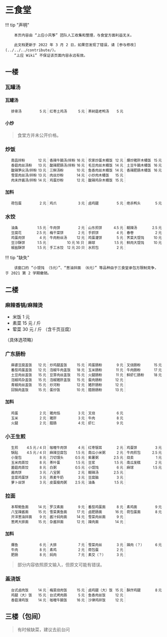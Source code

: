 # 三食堂

!!! tip "声明"

		本页内容由 “上应小风筝” 团队人工收集和整理，与食堂方面利益无关。

		此文档更新于 2022 年 3 月 2 日，如果您发现了错误，请 [参与修改](../../../contribute/)。  
		“上应 Wiki” 不保证该页面内容永远有效。

<style>
[dir="ltr"] .md-typeset .canteen-menu,
[dir="ltr"] .md-typeset .canteen-menu > li { margin-left: 0; }
[dir="rtl"] .md-typeset .canteen-menu,
[dir="rtl"] .md-typeset .canteen-menu > li { margin-right: 0; }
.canteen-menu { column-width: 10em; column-rule: 1px dashed #9E9E9E; font-size: .7rem; }
.canteen-menu > li { display: flex; align-items: flex-end; }
.canteen-menu > li > .name { flex-grow: 1; }
</style>


## 一楼

### 瓦罐汤

#### 瓦罐汤

<ul class="canteen-menu">
<li><span class="name">排骨汤</span>	<span class="price">5 元</span></li>
<li><span class="name">红枣土鸡汤</span>	<span class="price">5 元</span></li>
<li><span class="name">茶树菇老鸭汤</span>	<span class="price">5 元</span></li>
</ul>

#### 小炒

> 食堂方并未公开价格。


### 炒饭

<ul class="canteen-menu">
<li><span class="name">南昌拌粉</span>	<span class="price">12 元</span></li>
<li><span class="name">香菇肉丝汤粉</span>	<span class="price">13 元</span></li>
<li><span class="name">酸辣笋尖汤/拌粉</span>	<span class="price">13 元</span></li>
<li><span class="name">雪菜肉丝汤/拌粉</span>	<span class="price">13 元</span></li>
<li><span class="name">肉末炸酱汤/拌粉</span>	<span class="price">14 元</span></li>
<li><span class="name">香辣牛腩汤/拌粉</span>	<span class="price">16 元</span></li>
<li><span class="name">酸辣肥肠汤/拌粉</span>	<span class="price">16 元</span></li>
<li><span class="name">三鲜汤粉</span>	<span class="price">10 元</span></li>
<li><span class="name">肉丝炒粉</span>	<span class="price">14 元</span></li>
<li><span class="name">鸡蛋炒粉</span>	<span class="price">12 元</span></li>
<li><span class="name">农家炒蛋木桶饭</span>	<span class="price">12 元</span></li>
<li><span class="name">毛豆肉丝木桶饭</span>	<span class="price">14 元</span></li>
<li><span class="name">鱼香肉丝木桶饭</span>	<span class="price">14 元</span></li>
<li><span class="name">小炒肉木桶饭</span>	<span class="price">15 元</span></li>
<li><span class="name">酸辣鸡杂木桶饭</span>	<span class="price">15 元</span></li>
<li><span class="name">爆炒猪肝木桶饭</span>	<span class="price">15 元</span></li>
<li><span class="name">土豆牛腩木桶饭</span>	<span class="price">16 元</span></li>
<li><span class="name">香辣肥肠木桶饭</span>	<span class="price">16 元</span></li>
</ul>

#### 加料

<ul class="canteen-menu">
<li><span class="name">荷包蛋</span>	<span class="price">2 元</span></li>
<li><span class="name">鸡爪</span>	<span class="price">3 元</span></li>
<li><span class="name">卤鸡腿</span>	<span class="price">5 元</span></li>
<li><span class="name">绝杀鸭头</span>	<span class="price">5 元</span></li>
</ul>

### 水饺

<ul class="canteen-menu">
<li><span class="name">油条</span>	<span class="price">1.5 元</span></li>
<li><span class="name">豆腐花</span>	<span class="price">2.5 元</span></li>
<li><span class="name">鸡蛋肉饼</span>	<span class="price">4 元</span></li>
<li><span class="name">豆沙酥饼</span>	<span class="price">1.5 元</span></li>
<li><span class="name">椒盐酥饼</span>	<span class="price">1.5 元</span></li>
<li><span class="name">牛肉饼</span>	<span class="price">2 元</span></li>
<li><span class="name">梅干菜饼</span>	<span class="price">2 元</span></li>
<li><span class="name">牛肉粉丝汤</span>	<span class="price">12 元</span></li>
<li><span class="name">手工水饺</span>	<span class="price">10 元 16 只<br>12 元 20 只</span></li>
<li><span class="name">山东煎饼</span>	<span class="price">4.5 元</span></li>
<li><span class="name">手抓饼</span>	<span class="price">4 元</span></li>
<li><span class="name">鸡蛋灌饼</span>	<span class="price">5 元</span></li>
<li><span class="name">麻球</span>	<span class="price">1.5 元</span></li>
<li><span class="name">水煎包</span>	<span class="price">2 元</span></li>
<li><span class="name">糊辣汤</span>	<span class="price">2.5 元</span></li>
<li><span class="name">春卷</span>	<span class="price">2 元</span></li>
<li><span class="name">荠菜大馄饨</span>	<span class="price">10 元</span></li>
<li><span class="name">鲜肉大馄饨</span>	<span class="price">10 元</span></li>
</ul>

!!! tip "缺失"

		该窗口的 “小馄饨 （5元）”、“葱油拌面 （6元）” 等品种由于三食堂承包方限制竞争，于 2021 第 2 学期撤销。


## 二楼

### 麻辣香锅/麻辣烫

- 米饭 1 元
- 素菜 15 元 / 斤
- 荤菜 30 元 / 斤 （含千页豆腐）

（具体选项略）


### 广东肠粉

<ul class="canteen-menu">
<li><span class="name">麻婆豆腐盖饭</span>	<span class="price">12 元</span></li>
<li><span class="name">番茄鸡蛋盖饭</span>	<span class="price">12 元</span></li>
<li><span class="name">土豆肉丝盖饭</span>	<span class="price">15 元</span></li>
<li><span class="name">泡椒鸡杂盖饭</span>	<span class="price">15 元</span></li>
<li><span class="name">青椒肉丝盖饭</span>	<span class="price">15 元</span></li>
<li><span class="name">回锅肉盖饭</span>	<span class="price">15 元</span></li>
<li><span class="name">炒鸡腿盖饭</span>	<span class="price">15 元</span></li>
<li><span class="name">泡椒牛肉盖饭</span>	<span class="price">18 元</span></li>
<li><span class="name">豆芽肉丝盖饭</span>	<span class="price">15 元</span></li>
<li><span class="name">泡椒猪肝盖饭</span>	<span class="price">15 元</span></li>
<li><span class="name">炒河粉</span>	<span class="price">12 元</span></li>
<li><span class="name">蛋炒饭</span>	<span class="price">10 元</span></li>
<li><span class="name">鸡蛋肠粉</span>	<span class="price">9 元</span></li>
<li><span class="name">玉米肠粉</span>	<span class="price">11 元</span></li>
<li><span class="name">火腿肠粉</span>	<span class="price">11 元</span></li>
<li><span class="name">蛋肉肠粉</span>	<span class="price">12 元</span></li>
<li><span class="name">猪肝肠粉</span>	<span class="price">12 元</span></li>
<li><span class="name">腊肠肠粉</span>	<span class="price">13 元</span></li>
<li><span class="name">叉烧肠粉</span>	<span class="price">15 元</span></li>
<li><span class="name">牛肉肠粉</span>	<span class="price">17 元</span></li>
<li><span class="name">鲜虾仁肠粉</span>	<span class="price">18 元</span></li>
</ul>

#### 加料

<ul class="canteen-menu">
<li><span class="name">鸡蛋</span>	<span class="price">2 元</span></li>
<li><span class="name">玉米</span>	<span class="price">2 元</span></li>
<li><span class="name">火腿</span>	<span class="price">2 元</span></li>
<li><span class="name">猪肉馅</span>	<span class="price">3 元</span></li>
<li><span class="name">猪肝</span>	<span class="price">3 元</span></li>
<li><span class="name">腊肠</span>	<span class="price">4 元</span></li>
<li><span class="name">叉烧</span>	<span class="price">6 元</span></li>
<li><span class="name">牛肉</span>	<span class="price">8 元</span></li>
<li><span class="name">虾仁</span>	<span class="price">9 元</span></li>
</ul>


### 小王生煎

<ul class="canteen-menu">
<li><span class="name">生煎</span>	<span class="price">4.5 元 / 4 只</span></li>
<li><span class="name">锅贴</span>	<span class="price">4.5 元 / 4 只</span></li>
<li><span class="name">小笼包</span>	<span class="price">8 元</span></li>
<li><span class="name">玉米肉蒸饺</span>	<span class="price">8 元</span></li>
<li><span class="name">菌菇肉蒸饺</span>	<span class="price">8 元</span></li>
<li><span class="name">酱肉饼</span>	<span class="price">3 元</span></li>
<li><span class="name">韭菜鸡蛋饼</span>	<span class="price">3 元</span></li>
<li><span class="name">萝卜丝饼</span>	<span class="price">3 元</span></li>
<li><span class="name">咖喱牛肉饼</span>	<span class="price">4 元</span></li>
<li><span class="name">麻辣豆腐包</span>	<span class="price">1.5 元</span></li>
<li><span class="name">刀切馒头</span>	<span class="price">0.5 元</span></li>
<li><span class="name">茶叶蛋</span>	<span class="price">1.5 元</span></li>
<li><span class="name">白粥</span>	<span class="price">0.5 元</span></li>
<li><span class="name">八宝粥</span>	<span class="price">2 元</span></li>
<li><span class="name">燕麦牛奶</span>	<span class="price">3 元</span></li>
<li><span class="name">皮蛋瘦肉粥</span>	<span class="price">2.5 元</span></li>
<li><span class="name">红枣银耳</span>	<span class="price">2 元</span></li>
<li><span class="name">南瓜小米粥</span>	<span class="price">2 元</span></li>
<li><span class="name">紫薯粥</span>	<span class="price">2.5 元</span></li>
<li><span class="name">豆浆</span>	<span class="price">1.5 元</span></li>
<li><span class="name">小馄饨</span>	<span class="price">6 元</span></li>
<li><span class="name">糊辣汤</span>	<span class="price">2.5 元</span></li>
<li><span class="name">豆腐脑</span>	<span class="price">3 元</span></li>
<li><span class="name">油条</span>	<span class="price">1.5 元</span></li>
<li><span class="name">鸡蛋饼</span>	<span class="price">3 元</span></li>
<li><span class="name">牛肉煎包</span>	<span class="price">2.5 元</span></li>
<li><span class="name">烧卖</span>	<span class="price">1 元</span></li>
<li><span class="name">南瓜发糕</span>	<span class="price">2 元</span></li>
<li><span class="name">麻球</span>	<span class="price">1.5 元</span></li>
</ul>


### 拉面

<ul class="canteen-menu">
<li><span class="name">本帮鲍鱼面</span>	<span class="price">14 元</span></li>
<li><span class="name">八宝辣酱面</span>	<span class="price">15 元</span></li>
<li><span class="name">开洋葱油拌面</span>	<span class="price">9 元</span></li>
<li><span class="name">葱烤大排面</span>	<span class="price">15 元</span></li>
<li><span class="name">罗汉素面</span>	<span class="price">9 元</span></li>
<li><span class="name">雪菜黄鱼面</span>	<span class="price">17 元</span></li>
<li><span class="name">酱汁焖肉面</span>	<span class="price">14 元</span></li>
<li><span class="name">杂酱拌面</span>	<span class="price">12 元</span></li>
<li><span class="name">番茄鸡蛋面</span>	<span class="price">8 元</span></li>
<li><span class="name">卤肥肠面</span>	<span class="price">16 元</span></li>
<li><span class="name">雪菜肉丝面</span>	<span class="price">9 元</span></li>
<li><span class="name">辣肉面</span>	<span class="price">14 元</span></li>
<li><span class="name">素鸡面</span>	<span class="price">9 元</span></li>
<li><span class="name">荷包蛋面</span>	<span class="price">8 元</span></li>
</ul>

#### 加料

<ul class="canteen-menu">
<li><span class="name">爆鱼</span>	<span class="price">6 元</span></li>
<li><span class="name">牛肉</span>	<span class="price">8 元</span></li>
<li><span class="name">肥肠</span>	<span class="price">8 元</span></li>
<li><span class="name">大排</span>	<span class="price">7 元</span></li>
<li><span class="name">素鸡</span>	<span class="price">2 元</span></li>
<li><span class="name">焖肉</span>	<span class="price">7 元</span></li>
<li><span class="name">雪菜肉丝</span>	<span class="price">3 元</span></li>
<li><span class="name">荷包蛋</span>	<span class="price">2 元</span></li>
<li><span class="name">素交（？）</span>	<span class="price">3 元</span></li>
<li><span class="name">辣肉（？）</span>	<span class="price">6 元</span></li>
</ul>

> 部分内容依照原文输入，但原文可能有错误。

### 盖浇饭

<ul class="canteen-menu">
<li><span class="name">台式卤肉饭</span>	<span class="price">14 元</span></li>
<li><span class="name">鸡腿（大）饭</span>	<span class="price">15 元</span></li>
<li><span class="name">香菇滑鸡饭</span>	<span class="price">14 元</span></li>
<li><span class="name">梅菜烧肉饭</span>	<span class="price">15 元</span></li>
<li><span class="name">台式烤肉肠</span>	<span class="price">5 元</span></li>
<li><span class="name">咖喱牛腩饭</span>	<span class="price">16 元</span></li>
<li><span class="name">卤鸡腿（大）饭</span>	<span class="price">15 元</span></li>
<li><span class="name">鱼香肉丝饭</span>	<span class="price">12 元</span></li>
<li><span class="name">沙律鸡拌饭</span>	<span class="price">12 元</span></li>
<li><span class="name">酥炸鸡腿</span>	<span class="price">8 元</span></li>
</ul>

## 三楼（包间）

> 有时候缺菜，建议去前台问
